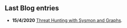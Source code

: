 ## Last Blog entries

* **15/4/2020**  [Threat Hunting with Sysmon and Graphs](./entries/sysmon-graph.html).

